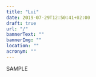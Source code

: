 ```yaml
---
title: "Lui"
date: 2019-07-29T12:50:41+02:00
draft: true
url: "/"
bannerText: ""
bannerImg: ""
location: ""
acronym: ""
---
```


SAMPLE